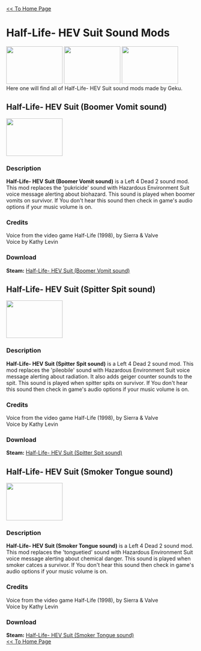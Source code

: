 [<< To Home Page](https://gekusite.github.io/Geku/)
# Half-Life- HEV Suit Sound Mods
<img src="https://steamuserimages-a.akamaihd.net/ugc/918044561808317045/60BE7E44FC6E5A4771D2CBE95B0D8AC1E0322C79/" width="150" height="100"> <img src="https://steamuserimages-a.akamaihd.net/ugc/914672854143236799/527E002741D0B1678573D8BA8B403AA12BCD9C7E/" width="150" height="100"> <img src="https://steamuserimages-a.akamaihd.net/ugc/947332417666495934/D52E80B08D1C18E0A6808897A6F4471FA518DECA/?imw=637&imh=358&ima=fit&impolicy=Letterbox&imcolor=%23000000&letterbox=true" width="150" height="100"> <br/>
Here one will find all of Half-Life- HEV Suit sound mods made by Geku.

## Half-Life- HEV Suit (Boomer Vomit sound)
<img src="https://steamuserimages-a.akamaihd.net/ugc/918044561808317045/60BE7E44FC6E5A4771D2CBE95B0D8AC1E0322C79/" width="150" height="100">

### Description
**Half-Life- HEV Suit (Boomer Vomit sound)** is a Left 4 Dead 2 sound mod. This mod replaces the 'pukricide' sound with Hazardous Environment Suit voice message alerting about biohazard. This sound is played when boomer vomits on survivor. If You don't hear this sound then check in game's audio options if your music volume is on.

### Credits
Voice from the video game Half-Life (1998), by Sierra & Valve <br/>
Voice by Kathy Levin

### Download

 **Steam:** [Half-Life- HEV Suit (Boomer Vomit sound)](https://steamcommunity.com/sharedfiles/filedetails/?id=1324210106)
 
## Half-Life- HEV Suit (Spitter Spit sound)

<img src="https://steamuserimages-a.akamaihd.net/ugc/914672854143236799/527E002741D0B1678573D8BA8B403AA12BCD9C7E/" width="150" height="100">

### Description
**Half-Life- HEV Suit (Spitter Spit sound)** is a Left 4 Dead 2 sound mod. This mod replaces the 'pileobile' sound with Hazardous Environment Suit voice message alerting about radiation. It also adds geiger counter sounds to the spit. This sound is played when spitter spits on survivor. If You don't hear this sound then check in game's audio options if your music volume is on.

### Credits
Voice from the video game Half-Life (1998), by Sierra & Valve <br/>
Voice by Kathy Levin

### Download

 **Steam:** [Half-Life- HEV Suit (Spitter Spit sound)](https://steamcommunity.com/sharedfiles/filedetails/?id=1385882009)
 
## Half-Life- HEV Suit (Smoker Tongue sound)

<img src="https://steamuserimages-a.akamaihd.net/ugc/947332417666495934/D52E80B08D1C18E0A6808897A6F4471FA518DECA/?imw=637&imh=358&ima=fit&impolicy=Letterbox&imcolor=%23000000&letterbox=true" width="150" height="100">

### Description
**Half-Life- HEV Suit (Smoker Tongue sound)** is a Left 4 Dead 2 sound mod. This mod replaces the 'tonguetied' sound with Hazardous Environment Suit voice message alerting about chemical danger. This sound is played when smoker catces a survivor. If You don't hear this sound then check in game's audio options if your music volume is on.

### Credits
Voice from the video game Half-Life (1998), by Sierra & Valve <br/>
Voice by Kathy Levin

### Download

 **Steam:** [Half-Life- HEV Suit (Smoker Tongue sound)](https://steamcommunity.com/sharedfiles/filedetails/?id=1385882009)
 <br/>[<< To Home Page](https://gekusite.github.io/Geku/)
